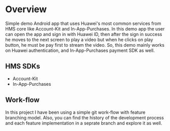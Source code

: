 # Overview
Simple demo Android app that uses Huawei's most common services from HMS core like Account-Kit and In-App-Purchases. In this demo app the user can open the app and sign in with Huawei ID, then after the sign in success he moves to the next screen to play a video but when he clicks on play button, he must be pay first to stream the video. So, this demo mainly works on Huawei authentication,
and In-App-Purchases payment SDK as well.

## HMS SDKs
- Account-Kit
- In-App-Purchases

## Work-flow
In this project I have been using a simple git work-flow with feature branching model.
Also, you can find the history of the development process and each feature implementation in a seprate branch and explore it as well.
